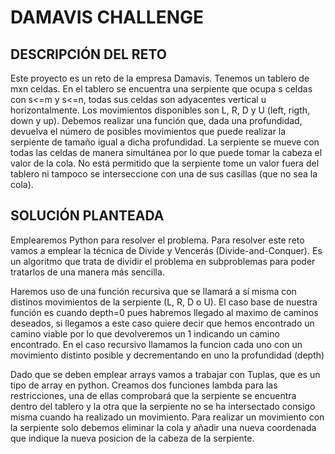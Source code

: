 # DAMAVIS CHALLENGE

## DESCRIPCIÓN DEL RETO

Este proyecto es un reto de la empresa Damavis. Tenemos un tablero de 
mxn celdas. En el tablero se encuentra una serpiente que ocupa s
celdas con s<=m y s<=n, todas sus celdas son adyacentes vertical
u horizontalmente. Los movimientos disponibles son L, R, D y U (left, rigth,
down y up). Debemos realizar una función que, dada una profundidad, devuelva
el número de posibles movimientos que puede realizar la serpiente de tamaño
igual a dicha profundidad. La serpiente se mueve con todas las celdas
de manera simultánea por lo que puede tomar la cabeza el valor de la cola.
No está permitido que la serpiente tome un valor fuera del tablero ni 
tampoco se interseccione con una de sus casillas (que no sea la cola).

## SOLUCIÓN PLANTEADA

Emplearemos Python para resolver el problema. Para resolver este reto 
vamos a emplear la técnica de Divide y Vencerás (Divide-and-Conquer). 
Es un algoritmo que trata de dividir el problema en subproblemas para 
poder tratarlos de una manera más sencilla. 

Haremos uso de una función recursiva que se llamará a sí misma con distinos
movimientos de la serpiente (L, R, D o U). El caso base de nuestra función
es cuando depth=0 pues habremos llegado al maximo de caminos deseados, 
si llegamos a este caso quiere decir que hemos encontrado un camino viable
por lo que devolveremos un 1 indicando un camino encontrado. En el caso
recursivo llamamos la funcion cada uno con un movimiento distinto posible y
decrementando en uno la profundidad (depth)

Dado que se deben emplear arrays vamos a trabajar con Tuplas, que es un 
tipo de array en python. Creamos dos funciones lambda para las restricciones,
una de ellas comprobará que la serpiente se encuentra dentro del tablero y
la otra que la serpiente no se ha intersectado consigo misma cuando ha
realizado un movimiento. Para realizar un movimiento con la serpiente solo
debemos eliminar la cola y añadir una nueva coordenada que indique la nueva
posicion de la cabeza de la serpiente.
